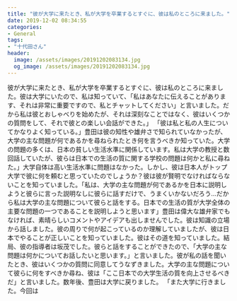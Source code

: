 ```yaml
---
title: "彼が大学に来たとき、私が大学を卒業するとすぐに、彼は私のところに来ました。"
date: 2019-12-02 08:34:55
categories:
- General
tags:
- "十代田さん"
header:
  image: /assets/images/20191202083134.jpg
  og_image: /assets/images/20191202083134.jpg
---
```


彼が大学に来たとき、私が大学を卒業するとすぐに、彼は私のところに来ました。彼は大学にいたので、私は知っていて、「私はあなたに伝えることがあります、それは非常に重要ですので、私とチャットしてください」と言いました。だから私は彼とおしゃべりを始めたが、それは深刻なことではなく、彼はいくつかの質問をして、それで彼との楽しい会話ができた。」 「彼は私と私の人生についてかなりよく知っている。」豊田は彼の知性や雄弁さで知られていなかったが、大学の主な問題が何であるかを尋ねられたとき何を言うべきか知っていた。大学の問題の多くは、日本の貧しい生活水準に関係しています。私は大学の教授と数回話していたが、彼らは日本での生活の質に関する学校の問題は何かと私に尋ねた。」大学自体は高い生活水準に問題はなかった。しかし、彼は日本人がトップ大学で彼に何を頼むと思っていたのでしょうか？彼は彼が賢明でなければならないことを知っていました。「私は、大学の主な問題が何であるかを日本に説明しようと彼らに言った説明なしに彼らに話すだけで、うまくいかないだろう…だから私は大学の主な問題について彼らと話をする。日本での生活の質が大学全体の主要な問題の一つであることを説明しようと思います」豊田は偉大な雄弁家でもなければ、素晴らしいコメントやアイデアも出しませんでした。彼は知識の立場から話しました。彼の周りで何が起こっているのか理解していましたが、彼は日本でやることが正しいことを知っていました。彼はその道を知っていました。結局、彼の指導者は坂茂でした。彼らと話をすることができたので、「大学の主な問題は何かについてお話したいと思います。」と言いました。彼が私の話を聞いたとき、彼はいくつかの質問に同意してうなずきました。大学の主な問題について彼らに何をすべきか尋ね、彼は「ここ日本での大学生活の質を向上させるべきだ」と言いました。数年後、豊田は大学に戻りました。 「また大学に行きました。今回は
